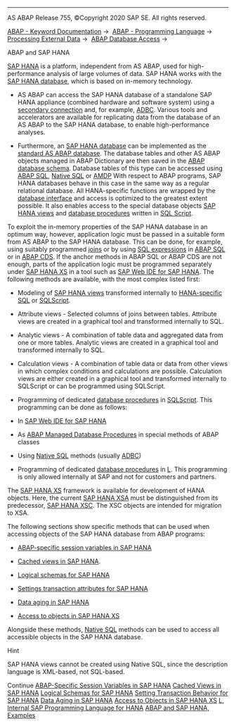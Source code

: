   

* * *

AS ABAP Release 755, ©Copyright 2020 SAP SE. All rights reserved.

[ABAP - Keyword Documentation](https://help.sap.com/doc/abapdocu_755_index_htm/7.55/en-US/abenabap.htm) →  [ABAP - Programming Language](https://help.sap.com/doc/abapdocu_755_index_htm/7.55/en-US/abenabap_reference.htm) →  [Processing External Data](https://help.sap.com/doc/abapdocu_755_index_htm/7.55/en-US/abenabap_language_external_data.htm) →  [ABAP Database Access](https://help.sap.com/doc/abapdocu_755_index_htm/7.55/en-US/abenabap_sql.htm) → 

ABAP and SAP HANA

[SAP HANA](http://help.sap.com/hana) is a platform, independent from AS ABAP, used for high-performance analysis of large volumes of data. SAP HANA works with the [SAP HANA database](https://help.sap.com/doc/abapdocu_755_index_htm/7.55/en-US/abenhana_database_glosry.htm "Glossary Entry"), which is based on in-memory technology.

-   AS ABAP can access the SAP HANA database of a standalone SAP HANA appliance (combined hardware and software system) using a [secondary connection](https://help.sap.com/doc/abapdocu_755_index_htm/7.55/en-US/abensecondary_db_connection_glosry.htm "Glossary Entry") and, for example, [ADBC](https://help.sap.com/doc/abapdocu_755_index_htm/7.55/en-US/abenadbc_glosry.htm "Glossary Entry"). Various tools and accelerators are available for replicating data from the database of an AS ABAP to the SAP HANA database, to enable high-performance analyses.

-   Furthermore, an [SAP HANA database](https://help.sap.com/doc/abapdocu_755_index_htm/7.55/en-US/abenhana_database_glosry.htm "Glossary Entry") can be implemented as the [standard AS ABAP database](https://help.sap.com/doc/abapdocu_755_index_htm/7.55/en-US/abenstandard_db_glosry.htm "Glossary Entry"). The database tables and other AS ABAP objects managed in ABAP Dictionary are then saved in the [ABAP database schema](https://help.sap.com/doc/abapdocu_755_index_htm/7.55/en-US/abenabap_db_schema_glosry.htm "Glossary Entry"). Database tables of this type can be accessed using [ABAP SQL](https://help.sap.com/doc/abapdocu_755_index_htm/7.55/en-US/abenabap_sql_glosry.htm "Glossary Entry"), [Native SQL](https://help.sap.com/doc/abapdocu_755_index_htm/7.55/en-US/abennative_sql_glosry.htm "Glossary Entry") or [AMDP](https://help.sap.com/doc/abapdocu_755_index_htm/7.55/en-US/abenamdp_glosry.htm "Glossary Entry") With respect to ABAP programs, SAP HANA databases behave in this case in the same way as a regular relational database. All HANA-specific functions are wrapped by the [database interface](https://help.sap.com/doc/abapdocu_755_index_htm/7.55/en-US/abendatabase_interface_glosry.htm "Glossary Entry") and access is optimized to the greatest extent possible. It also enables access to the special database objects [SAP HANA views](https://help.sap.com/doc/abapdocu_755_index_htm/7.55/en-US/abenhana_view_glosry.htm "Glossary Entry") and [database procedures](https://help.sap.com/doc/abapdocu_755_index_htm/7.55/en-US/abendatabase_procedure_glosry.htm "Glossary Entry") written in [SQL Script](https://help.sap.com/doc/abapdocu_755_index_htm/7.55/en-US/abensql_script_glosry.htm "Glossary Entry").

To exploit the in-memory properties of the SAP HANA database in an optimum way, however, application logic must be passed in a suitable form from AS ABAP to the SAP HANA database. This can be done, for example, using suitably programmed [joins](https://help.sap.com/doc/abapdocu_755_index_htm/7.55/en-US/abenjoin_glosry.htm "Glossary Entry") or by using [SQL expressions](https://help.sap.com/doc/abapdocu_755_index_htm/7.55/en-US/abensql_expression_glosry.htm "Glossary Entry") in [ABAP SQL](https://help.sap.com/doc/abapdocu_755_index_htm/7.55/en-US/abenabap_sql_glosry.htm "Glossary Entry") or in [ABAP CDS](https://help.sap.com/doc/abapdocu_755_index_htm/7.55/en-US/abenabap_cds_glosry.htm "Glossary Entry"). If the anchor methods in ABAP SQL or ABAP CDS are not enough, parts of the application logic must be programmed separately under [SAP HANA XS](https://help.sap.com/doc/abapdocu_755_index_htm/7.55/en-US/abenxs_glosry.htm "Glossary Entry") in a tool such as [SAP Web IDE for SAP HANA](https://help.sap.com/doc/abapdocu_755_index_htm/7.55/en-US/abensap_web_ide_for_sap_han_glosry.htm "Glossary Entry"). The following methods are available, with the most complex listed first:

-   Modeling of [SAP HANA views](https://help.sap.com/doc/abapdocu_755_index_htm/7.55/en-US/abenhana_view_glosry.htm "Glossary Entry") transformed internally to [HANA-specific SQL](https://help.sap.com/viewer/4fe29514fd584807ac9f2a04f6754767/2.0.04/en-US/b4b0eec1968f41a099c828a4a6c8ca0f.html) or [SQLScript](https://help.sap.com/doc/abapdocu_755_index_htm/7.55/en-US/abensql_script_glosry.htm "Glossary Entry").

-   Attribute views - Selected columns of joins between tables. Attribute views are created in a graphical tool and transformed internally to SQL.

-   Analytic views - A combination of table data and aggregated data from one or more tables. Analytic views are created in a graphical tool and transformed internally to SQL.

-   Calculation views - A combination of table data or data from other views in which complex conditions and calculations are possible. Calculation views are either created in a graphical tool and transformed internally to SQLScript or can be programmed using SQLScript.

-   Programming of dedicated [database procedures](https://help.sap.com/doc/abapdocu_755_index_htm/7.55/en-US/abendatabase_procedure_glosry.htm "Glossary Entry") in [SQLScript](https://help.sap.com/doc/abapdocu_755_index_htm/7.55/en-US/abensql_script_glosry.htm "Glossary Entry"). This programming can be done as follows:

-   In [SAP Web IDE for SAP HANA](https://help.sap.com/doc/abapdocu_755_index_htm/7.55/en-US/abensap_web_ide_for_sap_han_glosry.htm "Glossary Entry")

-   As [ABAP Managed Database Procedures](https://help.sap.com/doc/abapdocu_755_index_htm/7.55/en-US/abenabap_managed_db_proc_glosry.htm "Glossary Entry") in special methods of ABAP classes

-   Using [Native SQL](https://help.sap.com/doc/abapdocu_755_index_htm/7.55/en-US/abennative_sql_glosry.htm "Glossary Entry") methods (usually [ADBC](https://help.sap.com/doc/abapdocu_755_index_htm/7.55/en-US/abenadbc_glosry.htm "Glossary Entry"))

-   Programming of dedicated [database procedures](https://help.sap.com/doc/abapdocu_755_index_htm/7.55/en-US/abendatabase_procedure_glosry.htm "Glossary Entry") in [L](https://help.sap.com/doc/abapdocu_755_index_htm/7.55/en-US/abenllang_glosry.htm "Glossary Entry"). This programming is only allowed internally at SAP and not for customers and partners.

The [SAP HANA XS](https://help.sap.com/doc/abapdocu_755_index_htm/7.55/en-US/abenxs_glosry.htm "Glossary Entry") framework is available for development of HANA objects. Here, the current [SAP HANA XSA](https://help.sap.com/doc/abapdocu_755_index_htm/7.55/en-US/abenxsa_glosry.htm "Glossary Entry") must be distinguished from its predecessor, [SAP HANA XSC](https://help.sap.com/doc/abapdocu_755_index_htm/7.55/en-US/abenxsc_glosry.htm "Glossary Entry"). The XSC objects are intended for migration to XSA.

The following sections show specific methods that can be used when accessing objects of the SAP HANA database from ABAP programs:

-   [ABAP-specific session variables in SAP HANA](https://help.sap.com/doc/abapdocu_755_index_htm/7.55/en-US/abenhana_session_variables.htm)

-   [Cached views in SAP HANA](https://help.sap.com/doc/abapdocu_755_index_htm/7.55/en-US/abenhana_cached_views.htm).

-   [Logical schemas for SAP HANA](https://help.sap.com/doc/abapdocu_755_index_htm/7.55/en-US/abenlogical_database_schemas.htm)

-   [Settings transaction attributes for SAP HANA](https://help.sap.com/doc/abapdocu_755_index_htm/7.55/en-US/abenhana_set_transaction.htm)

-   [Data aging in SAP HANA](https://help.sap.com/doc/abapdocu_755_index_htm/7.55/en-US/abenhana_data_aging.htm)

-   [Access to objects in SAP HANA XS](https://help.sap.com/doc/abapdocu_755_index_htm/7.55/en-US/abensap_hana_access.htm)

Alongside these methods, [Native SQL](https://help.sap.com/doc/abapdocu_755_index_htm/7.55/en-US/abennative_sql_glosry.htm "Glossary Entry") methods can be used to access all accessible objects in the SAP HANA database.

Hint

SAP HANA views cannot be created using Native SQL, since the description language is XML-based, not SQL-based.

Continue
[ABAP-Specific Session Variables in SAP HANA](https://help.sap.com/doc/abapdocu_755_index_htm/7.55/en-US/abenhana_session_variables.htm)
[Cached Views in SAP HANA](https://help.sap.com/doc/abapdocu_755_index_htm/7.55/en-US/abenhana_cached_views.htm)
[Logical Schemas for SAP HANA](https://help.sap.com/doc/abapdocu_755_index_htm/7.55/en-US/abenlogical_database_schemas.htm)
[Setting Transaction Behavior for SAP HANA](https://help.sap.com/doc/abapdocu_755_index_htm/7.55/en-US/abenhana_set_transaction.htm)
[Data Aging in SAP HANA](https://help.sap.com/doc/abapdocu_755_index_htm/7.55/en-US/abenhana_data_aging.htm)
[Access to Objects in SAP HANA XS](https://help.sap.com/doc/abapdocu_755_index_htm/7.55/en-US/abensap_hana_access.htm)
[L, Internal SAP Programming Language for HANA](https://help.sap.com/doc/abapdocu_755_index_htm/7.55/en-US/abenllang_internal.htm)
[ABAP and SAP HANA, Examples](https://help.sap.com/doc/abapdocu_755_index_htm/7.55/en-US/abenabap_and_hana_abexas.htm)